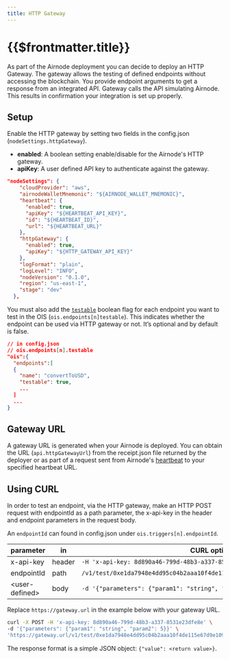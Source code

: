 ```yaml
---
title: HTTP Gateway
---
```


# {{$frontmatter.title}}

<TocHeader />
<TOC class="table-of-contents" :include-level="[2,3]" />

As part of the Airnode deployment you can decide to deploy an HTTP Gateway. The gateway allows the testing of defined endpoints without accessing the blockchain. You provide endpoint arguments to get a response from an integrated API. Gateway calls the API simulating Airnode. This results in confirmation your integration is set up properly.

## Setup
Enable the HTTP gateway by setting two fields in the config.json (`nodeSettings.httpGateway`).

- **enabled**: A boolean setting enable/disable for the Airnode's HTTP gateway.
- **apiKey**: A user defined API key to authenticate against the gateway.

```json
"nodeSettings": {
    "cloudProvider": "aws",
    "airnodeWalletMnemonic": "${AIRNODE_WALLET_MNEMONIC}",
    "heartbeat": {
      "enabled": true,
      "apiKey": "${HEARTBEAT_API_KEY}",
      "id": "${HEARTBEAT_ID}",
      "url": "${HEARTBEAT_URL}"
    },
    "httpGateway": {
      "enabled": true,
      "apiKey": "${HTTP_GATEWAY_API_KEY}"
    },
    "logFormat": "plain",
    "logLevel": "INFO",
    "nodeVersion": "0.1.0",
    "region": "us-east-1",
    "stage": "dev"
  },
```

You must also add the [`testable`](ois.md#_5-endpoints) boolean flag for each endpoint you want to test in the OIS (`ois.endpoints[n]testable`). This indicates whether the endpoint can be used via HTTP gateway or not. It’s optional and by default is false.

  ```json
  // in config.json
  // ois.endpoints[n].testable 
  "ois":{
    "endpoints":[
    {
      "name": "convertToUSD",
      "testable": true,
      ...
    ]
    ...
  }
  ```
## Gateway URL

A gateway URL is generated when your Airnode is deployed. You can obtain the URL (`api.httpGatewayUrl`) from the receipt.json file returned by the deployer  or as part of a request sent from Airnode's [heartbeat](heartbeat.md) to your specified heartbeat URL.

## Using CURL

In order to test an endpoint, via the HTTP gateway, make an HTTP POST request with endpointId as a path parameter, the x-api-key in the header and endpoint parameters in the request body. 

An `endpointId` can found in config.json under `ois.triggers[n].endpointId`.

|parameter|in|CURL options|
|---------|--|----------|
|x-api-key|header      |`-H 'x-api-key: 8d890a46-799d-48b3-a337-8531e23dfe8e'`|
|endpointId|path       |`/v1/test/0xe1da7948e4dd95c04b2aaa10f4de115e67d9e109ce618750a3d8111b855a5ee5`|
|&lt;user-defined>|body|`-d '{"parameters": {"param1": "string", "param2": 5}}'`

Replace `https://gateway.url` in the example below with your gateway URL.

```bash
curl -X POST -H 'x-api-key: 8d890a46-799d-48b3-a337-8531e23dfe8e' \
-d '{"parameters": {"param1": "string", "param2": 5}}' \ 
'https://gateway.url/v1/test/0xe1da7948e4dd95c04b2aaa10f4de115e67d9e109ce618750a3d8111b855a5ee5'
```

The response format is a simple JSON object: `{"value": <return value>}`.
